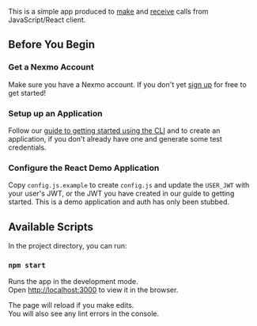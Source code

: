 This is a simple app produced to [make](https://developer.nexmo.com/client-sdk/in-app-voice/getting-started/make-phone-call/javascript) and [receive](https://developer.nexmo.com/client-sdk/in-app-voice/getting-started/receive-phone-call/javascript) calls from JavaScript/React client.

## Before You Begin

### Get a Nexmo Account

Make sure you have a Nexmo account. If you don't yet [sign up](https://dashboard.nexmo.com/) for free to get started!

### Setup up an Application

Follow our [guide to getting started using the CLI](https://developer.nexmo.com/tutorials/client-sdk-generate-test-credentials) and to create an application, if you don't already have one and generate some test credentials.

### Configure the React Demo Application

Copy `config.js.example` to create `config.js` and update the `USER_JWT` with your user's JWT, or the JWT you have created in our guide to getting started. This is a demo application and auth has only been stubbed.

## Available Scripts

In the project directory, you can run:

### `npm start`

Runs the app in the development mode.<br>
Open [http://localhost:3000](http://localhost:3000) to view it in the browser.

The page will reload if you make edits.<br>
You will also see any lint errors in the console.